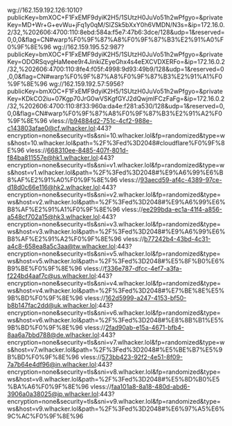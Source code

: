 wg://162.159.192.126:1010?publicKey=bmXOC+F1FxEMF9dyiK2H5/1SUtzH0JuVo51h2wPfgyo=&privateKey=MD+Wr+G+evWu+jFq1y0qM/SlZSk5bXxY0h6VMDN/N3s=&ip=172.16.0.2/32,%202606:4700:110:8ebd:584a:f5e7:47b6:3dce/128&udp=1&reserved=0,0,0&flag=CN#warp%F0%9F%87%A8%F0%9F%87%B3%E2%91%A0%F0%9F%8E%96
wg://162.159.195.52:987?publicKey=bmXOC+F1FxEMF9dyiK2H5/1SUtzH0JuVo51h2wPfgyo=&privateKey=ODORSqvgHaMeee9r4JinkiZEyeGhx4s4eEXCVDXERFo=&ip=172.16.0.2/32,%202606:4700:110:8fe4:f05f:4998:9d93:49b9/128&udp=1&reserved=0,0,0&flag=CN#warp%F0%9F%87%A8%F0%9F%87%B3%E2%91%A1%F0%9F%8E%96
wg://162.159.192.57:5956?publicKey=bmXOC+F1FxEMF9dyiK2H5/1SUtzH0JuVo51h2wPfgyo=&privateKey=KDkCO2iu+07Kgp70JrG0wVSKgfGYJ2dQwjmIFCzFaFg=&ip=172.16.0.2/32,%202606:4700:110:8f33:960a:da4e:f281:a530/128&udp=1&reserved=0,0,0&flag=CN#warp%F0%9F%87%A8%F0%9F%87%B3%E2%91%A2%F0%9F%8E%96
vless://b94884d2-751c-4cf2-988e-c143803afae0@cf.wlhacker.lol:443?encryption=none&security=tls&sni=10.wlhacker.lol&fp=randomized&type=ws&host=10.wlhacker.lol&path=%2F%3Fed%3D2048#cloudflare%F0%9F%8E%96
vless://668310ee-8485-407f-801d-f84ba811557e@hk1.wlhacker.lol:443?encryption=none&security=tls&sni=v1.wlhacker.lol&fp=randomized&type=ws&host=v1.wlhacker.lol&path=%2F%3Fed%3D2048#%E9%A6%99%E6%B8%AF%E2%91%A0%F0%9F%8E%96
vless://93aecd59-af4c-4389-97ce-d18d0c66e116@hk2.wlhacker.lol:443?encryption=none&security=tls&sni=v2.wlhacker.lol&fp=randomized&type=ws&host=v2.wlhacker.lol&path=%2F%3Fed%3D2048#%E9%A6%99%E6%B8%AF%E2%91%A1%F0%9F%8E%96
vless://ee299bda-ec1a-41f4-a856-a548cf702a15@hk3.wlhacker.lol:443?encryption=none&security=tls&sni=v3.wlhacker.lol&fp=randomized&type=ws&host=v3.wlhacker.lol&path=%2F%3Fed%3D2048#%E9%A6%99%E6%B8%AF%E2%91%A2%F0%9F%8E%96
vless://b77242b4-43bd-4c31-a4c8-658ea8a5c3aa@tw.wlhacker.lol:443?encryption=none&security=tls&sni=v5.wlhacker.lol&fp=randomized&type=ws&host=v5.wlhacker.lol&path=%2F%3Fed%3D2048#%E5%8F%B0%E6%B9%BE%F0%9F%8E%96
vless://f336e787-dfcc-4ef7-a3fa-f224bd4aaf7c@us.wlhacker.lol:443?encryption=none&security=tls&sni=v4.wlhacker.lol&fp=randomized&type=ws&host=v4.wlhacker.lol&path=%2F%3Fed%3D2048#%E7%BE%8E%E5%9B%BD%F0%9F%8E%96
vless://162d5999-a247-4153-bf50-b8b147fac2dd@uk.wlhacker.lol:443?encryption=none&security=tls&sni=v6.wlhacker.lol&fp=randomized&type=ws&host=v6.wlhacker.lol&path=%2F%3Fed%3D2048#%E8%8B%B1%E5%9B%BD%F0%9F%8E%96
vless://2fad90ab-e15a-4671-bfb4-8aa6a7bbd788@de.wlhacker.lol:443?encryption=none&security=tls&sni=v7.wlhacker.lol&fp=randomized&type=ws&host=v7.wlhacker.lol&path=%2F%3Fed%3D2048#%E5%BE%B7%E5%9B%BD%F0%9F%8E%96
vless://573bb423-92f2-4e51-8f09-7a7b64e4df96@in.wlhacker.lol:443?encryption=none&security=tls&sni=v8.wlhacker.lol&fp=randomized&type=ws&host=v8.wlhacker.lol&path=%2F%3Fed%3D2048#%E5%8D%B0%E5%BA%A6%F0%9F%8E%96
vless://faa101a8-8a18-480d-abd6-3906a0a38025@jp.wlhacker.lol:443?encryption=none&security=tls&sni=v9.wlhacker.lol&fp=randomized&type=ws&host=v9.wlhacker.lol&path=%2F%3Fed%3D2048#%E6%97%A5%E6%9C%AC%F0%9F%8E%96
